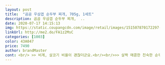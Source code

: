 ```yaml
---
layout: post 
title:  "곰곰 우삼겹 순두부 찌개, 705g, 1세트" 
description: 곰곰 우삼겹 순두부 찌개,  ..
date: 2020-07-17 14:15:13 
img: https://static.coupangcdn.com/image/retail/images/151507870172297-83024440-74c0-4955-ac49-5ddd4bf22924.jpg 
linkUrl: http://me2.do/FA1z2MsC 
categories: [1003] 
color: 43A047 
price: 7490 
author: brandMaster 
cont: <br/> >> 비계, 살코기 비율이 괜찮더군요.<br/><br/>>> 살짝 매콤한 친숙한 순두부찌개 맛입니다.<br/><br/>>> 성인 혼자 먹을 때는 2  2.<br/>5끼 정도 먹을 양이 만들어지더라고요.<br/><br/>>> 순두부와 채소에서 수분이 나오기 때문에 굳이 더 물을 넣을 필요는 없어 보이더라고요.<br/><br/>>> 식성 좋은 3인이 한 끼 배부르게 먹었습니다.<br/><br/>>> 약간의 비릿한 피 + 생고기 냄새만 납니다.<br/> 누린내는 거의 안 났어요.<br/><br/>>> 채소, 고기 양이 부족한 느낌은 아닙니다.<br/><br/><br/> - 가장 큰 걱정이 물 조절이었는데, 저는 일반 머그 컵 2.<br/>5컵 분량을 넣었습니다.<br/><br/><br/> - 순두부는 덩어리로 넣어도 되지만, 저는 자잘자잘 하게 으깨진 것을 좋아해서 짜 넣었습니다.<br/><br/><br/> - 순두부는 흔히 마트에 파는 그 순두부입니다.<br/> 유통기한 넉넉했어요.<br/><br/><br/> - 순두부와 채소는 식감이 잘 살아서 좋았어요.<br/><br/><br/> - 어머니가 만들어주신 맛은 아니지만, 맛있는 시판용 우삼겹 순두부찌개 맛입니다.<br/><br/><br/> - 우삼겹은 밀키트 구성품으로 있는 것치고 상태가 좋은 편입니다.<br/><br/><br/> - 조리 방법은 패키지 겉 종이에 간략하게 적혀있어요.<br/> 시키는 대로 만들면 성공입니다.<br/><br/><br/> - 찌개 소스는 1팩 다 넣었습니다.<br/> 자극적일 것 같지만 시키는 데로 다 넣었어요.<br/><br/> 
---
```

 